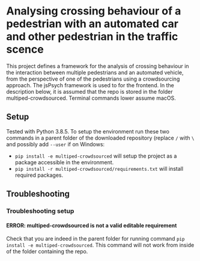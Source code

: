 # Analysing crossing behaviour of a pedestrian with an automated car and other pedestrian in the traffic scence

This project defines a framework for the analysis of crossing behaviour in the interaction between multiple pedestrians and an automated vehicle, from the perspective of one of the pedestrians using a crowdsourcing approach. The jsPsych framework is used to for the frontend. In the description below, it is assumed that the repo is stored in the folder multiped-crowdsourced. Terminal commands lower assume macOS.

## Setup
Tested with Python 3.8.5. To setup the environment run these two commands in a parent folder of the downloaded repository (replace `/` with `\` and possibly add `--user` if on Windows:
- `pip install -e multiped-crowdsourced` will setup the project as a package accessible in the environment.
- `pip install -r multiped-crowdsourced/requirements.txt` will install required packages.

## Troubleshooting
### Troubleshooting setup
#### ERROR: multiped-crowdsourced is not a valid editable requirement
Check that you are indeed in the parent folder for running command `pip install -e multiped-crowdsourced`. This command will not work from inside of the folder containing the repo.
